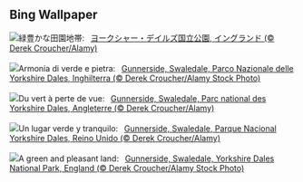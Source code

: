 ## Bing Wallpaper
![](https://www.bing.com/th?id=OHR.YorkshireDalesNP_JA-JP2753526222_UHD.jpg&w=1000)緑豊かな田園地帯:&nbsp;&ensp;[ヨークシャー・デイルズ国立公園, イングランド (© Derek Croucher/Alamy)](https://www.bing.com/th?id=OHR.YorkshireDalesNP_JA-JP2753526222_UHD.jpg)
<br><br/>
![](https://www.bing.com/th?id=OHR.YorkshireDalesNP_IT-IT9821537287_UHD.jpg&w=1000)Armonia di verde e pietra:&nbsp;&ensp;[Gunnerside, Swaledale, Parco Nazionale delle Yorkshire Dales, Inghilterra (© Derek Croucher/Alamy Stock Photo)](https://www.bing.com/th?id=OHR.YorkshireDalesNP_IT-IT9821537287_UHD.jpg)
<br><br/>
![](https://www.bing.com/th?id=OHR.YorkshireDalesNP_FR-FR1030266814_UHD.jpg&w=1000)Du vert à perte de vue:&nbsp;&ensp;[Gunnerside, Swaledale, Parc national des Yorkshire Dales, Angleterre (© Derek Croucher/Alamy)](https://www.bing.com/th?id=OHR.YorkshireDalesNP_FR-FR1030266814_UHD.jpg)
<br><br/>
![](https://www.bing.com/th?id=OHR.YorkshireDalesNP_ES-ES3243650071_UHD.jpg&w=1000)Un lugar verde y tranquilo:&nbsp;&ensp;[Gunnerside, Swaledale, Parque Nacional Yorkshire Dales, Reino Unido (© Derek Croucher/Alamy)](https://www.bing.com/th?id=OHR.YorkshireDalesNP_ES-ES3243650071_UHD.jpg)
<br><br/>
![](https://www.bing.com/th?id=OHR.YorkshireDalesNP_EN-GB1861917445_UHD.jpg&w=1000)A green and pleasant land:&nbsp;&ensp;[Gunnerside, Swaledale, Yorkshire Dales National Park, England (© Derek Croucher/Alamy Stock Photo)](https://www.bing.com/th?id=OHR.YorkshireDalesNP_EN-GB1861917445_UHD.jpg)
<br><br/>
